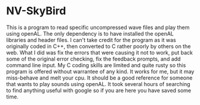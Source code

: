 # NV-SkyBird

This is a program to read specific uncompressed wave files and play them using openAL.   The only dependency is to have installed the
openAL libraries and header files.  I can't take credit for the program as it was originally coded in C++, then converted to C rather poorly
by others on the web.  What I did was fix the errors that were causing it not to work, put back some of the original error checking, fix 
the feedback prompts, and add command line input.  My C coding skills are limited and quite rusty so this program is offered without
warrantee of any kind.  It works for me, but it may miss-behave  and melt your cpu.  It should be a good reference for someone that wants
to play sounds using openAL.  It took several hours of searching to find anything useful with google so if you are here you  have saved some time.
